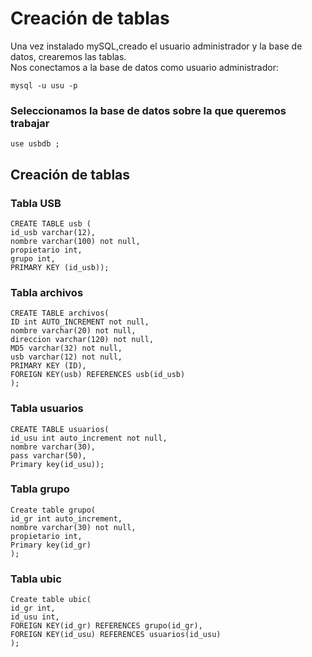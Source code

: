 # Creación de tablas
Una vez instalado mySQL,creado el usuario administrador y la base de datos, crearemos las tablas.
<br> Nos conectamos a la base de datos como usuario administrador:
<pre><code>mysql -u usu -p</code></pre>
### Seleccionamos la base de datos sobre la que queremos trabajar 
<pre><code>use usbdb ;</code></pre>
 ## Creación de tablas
### Tabla USB
<pre><code>CREATE TABLE usb (
id_usb varchar(12),
nombre varchar(100) not null,
propietario int,
grupo int,
PRIMARY KEY (id_usb));
</code></pre>
### Tabla archivos
<pre><code>CREATE TABLE archivos(
ID int AUTO_INCREMENT not null,
nombre varchar(20) not null,
direccion varchar(120) not null,  
MD5 varchar(32) not null,
usb varchar(12) not null,
PRIMARY KEY (ID), 
FOREIGN KEY(usb) REFERENCES usb(id_usb)
);</code></pre>
### Tabla usuarios
<pre><code>CREATE TABLE usuarios(
id_usu int auto_increment not null,
nombre varchar(30),
pass varchar(50),
Primary key(id_usu));</code></pre>
### Tabla grupo
<pre><code>Create table grupo(
id_gr int auto_increment,
nombre varchar(30) not null,
propietario int,
Primary key(id_gr)
);</code></pre>
### Tabla ubic
<pre><code>Create table ubic(
id_gr int,
id_usu int,
FOREIGN KEY(id_gr) REFERENCES grupo(id_gr),
FOREIGN KEY(id_usu) REFERENCES usuarios(id_usu)
);</code></pre>